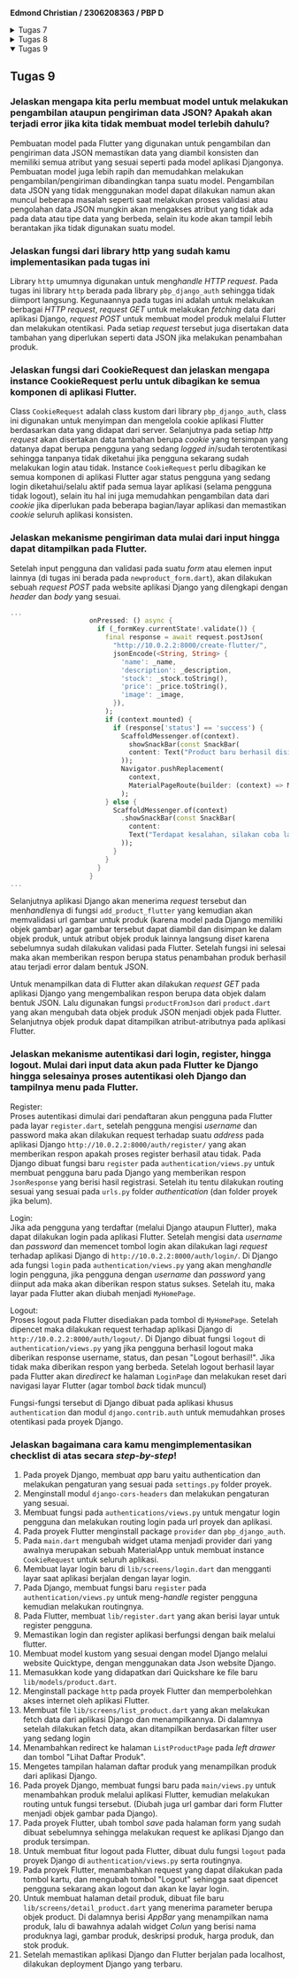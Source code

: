 **Edmond Christian / 2306208363 / PBP D**


<Details>
<Summary>Tugas 7</Summary>

## Tugas 7

### Jelaskan apa yang dimaksud dengan *stateless widget dan stateful widget*, dan jelaskan perbedaan dari keduanya.
*Stateless widget* pada Flutter adalah *class* widget yang bersifat statik atau setelah dibuat maka komponen-komponennya tidak dapat berubah lagi. Jika ingin "mengubah" *stateless widget* maka perlu dilakukan dari luar objeknya dan biasanya dilakukan dengan membuat ulang widget tersebut dengan nilai atribut yang berbeda. Sementara itu *stateful widget* adalah *class* widget yang setelah dibuat, komponennya tetap dapat mengalami perubahan seperti teksnya berubah, warnanya berubah dan lain-lainnya. Perubahan dari *stateful widget* dapat dilakukan oleh objeknya sendiri, karena widget jenis ini memiliki *state* yang akan menyimpan keadaannya saat itu, saat *state*nya berubah maka ia akan membuat ulang dirinya dengan atribut yang berbeda. Karena sifat *mutable* dari *stateful widget*, widget ini lebih dinamis walaupun memiliki performa yang lebih buruk dari *stateless widget*.

### Sebutkan *widget* apa saja yang kamu gunakan pada proyek ini dan jelaskan fungsinya.
Widget yang digunakan di proyek ini dapat dibagi 2, yang merupakan widget bawaan Flutter dan widget yang dibuat sendiri pada file-file projek.
Widget buatan:
- MyApp, berfungsi sebagai widget utama untuk menyimpan widget-widget lainnya pada aplikasi.
- MyHomePage, berfungsi sebagai widget untuk halaman *home* aplikasi.
- InfoCard, widget yang digunakan untuk menampilkan teks-teks informasi pada projek ini.
- ItemCard, widget untuk menampilkan tombol-tombol yang saat ini hanya menampilkan *snackbar* yang datanya berasal dari objek ItemHomepage.
  Semua widget yang custom merupakan *stateless widget*
  Widget bawaan dari Flutter:
- MaterialApp, berfungsi sebagai kontainer teratas pada aplikasi dan untuk mengatur strukturnya.
- Scaffold, berfungsi untuk memberikan struktur dasar halaman dengan AppBar dan isi/*body*.
- AppBar, berfungsi untuk menampilkan teks nama aplikasi pada atas halaman.
- Text, berfungsi untuk menampilkan data tertentu dalam bentuk teks.
- Padding, berfungsi untuk memberikan jarak antar widget di aplikasi.
- Column, berfungsi untuk mengatur layout widget secara vertikal.
- Row, berfungsi untuk mengatur layout widget secara horizontal.
- SizedBox, (pada proyek) berfungsi untuk memberikan ruang kosong/spasi vertikal.
- Center, berfungsi untuk memberikan layout widget yang ditempatkan di tengah-tengah secara vertikal ataupun horizontal.
- Gridview, berfungsi untuk memberikan layout widget dalam bentuk grid.
- Container, berfungsi sebagai kontainer untuk widget-widget lainnya.
- MediaQuery, berfungsi untuk mengetahui layar perangkat yang digunakan.
- ScaffoldMessenger, berfungsi untuk menampilkan snackbar.
- Snackbar, berfungsi untuk memunculkan pesan/respons jika suatu tombol dipencet.

### Apa fungsi dari `setState()`? Jelaskan variabel apa saja yang dapat terdampak dengan fungsi tersebut.
Fungsi `setState()` fungsi dari *stateful widget* yang dipanggil jika *state* widget tersebut mengalami perubahan, setelah fungsi ini dipanggil maka akan dibuat *request* untuk membuat ulang widgetnya dengan atribut yang berbeda. Variabel yang terdampak adalah variabel *mutable* yang berada pada fungsi `setState()` tersebut dan variabel pada metode `build()`nya yang berubah yang berkaitan dengan *state* widget.

### Jelaskan perbedaan antara `const` dan `final`.
`const` dan `final` adalah variabel yang setelah nilainya diinisialisasi tidak dapat diubah (*immutable*). Perbedaan yang utama adalah kapan nilainya diinisialisasi, variabel `final` nilainya diinisialisasi saat diakses pertama kali saat *runtime* aplikasi, sementara variabel `const` nilainya diinisialisasi saat *compile* aplikasi. Akibatnya terdapat perbedaan kegunaan di antara keduanya, `const` digunakan untuk variabel yang nilainya diketahui saat compile dan akan selalu sama misalnya teks judul dan nama tombol, sementara `final` digunakan untuk variabel yang nilainya tidak konstan untuk setiap kali *runtime* aplikasi, misalnya waktu saat aplikasi dimulai atau nilai dari suatu fungsi lain saat *runtime*.
### Jelaskan bagaimana cara kamu mengimplementasi *checklist-checklist* di atas.

1. Membuat repositori baru di GitHub
2. Pada lokal melakukan `git init` pada suatu folder baru
3. Membuat projek Flutter baru "the_eh_toko_mobile" dengan menggunakan `flutter create the_eh_toko_mobile`
4. Menjalankan aplikasi awal dengan `flutter run` untuk memastikan projek berhasil dibuat.
5. Membuat file `lib/menu.dart`, menambahkan import dari `package:flutter/material.dart`, memindahkan class MyHomePage dan _MyHomePageState dari `main.dart`, dan melakukan import dari `menu.dart` ke `main.dart`.
6. Mengubah warna tema dari aplikasi, mengubah widget halaman menu menjadi stateless dengan mengubah `main.dart` dan `menu.dart`.
7. Membuat widget card untuk menampilkan nama, npm, dan kelas dengan membuat class `Infocard`.
8. Membuat widget card sebagai tombol dengan membuat class `ItemCard`.
9. Menambahkan widget-widget yang sudah dibuat ke dalam class `MyHomepage` untuk ditampilkan.
10. Untuk menampilkan warna-warna yang berbeda untuk button, menambahkan parameter baru pada ItemHomePage yang akan dijadikan warna dari tombol tersebut.

```Dart
class ItemHomepage {
  final String name;
  final IconData icon;
  final Color buttonColor;
  ItemHomepage(this.name, this.icon, this.buttonColor);
}
```

11. Selanjutnya mengganti warna dari tombol yang secara default merupakan warna dari tema aplikasi. (`item` merupakan objek `ItemHomepage` yang telah dibuat sebelumnya).

```Dart
class ItemCard extends StatelessWidget {
  @override
  Widget build(BuildContext context) {
    return Material(
            color: item.buttonColor,
            ...
    )
  }
}
```

</Details>

<Details>
<Summary>Tugas 8</Summary>

## Tugas 8

### Apa kegunaan `const` di Flutter? Jelaskan apa keuntungan ketika menggunakan `const` pada kode Flutter. Kapan sebaiknya kita menggunakan `const`, dan kapan sebaiknya tidak digunakan?
`const` digunakan untuk menandakan sebuah variabel agar nilainya tidak dapat diubah setelah diinisialisasikan (*immutable*), di mana nilainya sudah diketahui saat dilakukan *compile*.  Keuntungannya adalah untuk membuat variabel yang *immutable* dan lebih efisien/optimal jika dibandingkan dengan `final` (yang juga digunakan untuk membuat variabel *immutable*) karena Flutter dapat mengoptimisasi nilai dari `const` yang tidak akan berubah selama *runtime*. `const` sebaiknya digunakan untuk menentukan nilai suatu variabel yang sudah diketahui saat di*compile*, seperti nilai dari widget *stateless* ataupun variabel yang nilainya tidak akan berubah. Sementara `const` sebaiknya tidak digunakan untuk variabel yang nilainya tidak diketahui saat aplikasi di*compile* atau dapat berubah saat *runtime* aplikasi, misalkan waktu saat aplikasi dibuka, data dari sebuah API, atau variabel yang nilainya bergantung dari suatu input.

### Jelaskan dan bandingkan penggunaan *Column* dan *Row* pada Flutter. Berikan contoh implementasi dari masing-masing layout widget ini!
`Column` dan `Row` merupakan widget yang berfungsi untuk mengatur layout tampilan widget lainnya, `Column` akan menempatkan "children"nya atau widget anaknya secara vertikal/ke atas-bawah pada satu kolom, sementara `Row` akan menampilkannya secara horizontal/ke samping pada satu baris.

Contoh implementasi `Column` yang akan menampilkan 2 `TextFormField` yang disusun secara vertikal.
```dart
Column(
            crossAxisAlignment: CrossAxisAlignment.start,
            children: [
              Padding(
                padding: const EdgeInsets.all(8.0),
                child: TextFormField(...),
                ...
              ),
              Padding(
                padding: const EdgeInsets.all(8.0),
                child: TextFormField(...),
                ...
              ),
            ],
          )
```

Contoh implementasi `Row` yang digunakan pada tugas, yang menampilkan 3 *infocard* yang disusun secara horizontal.
```dart
Row(
  mainAxisAlignment: MainAxisAlignment.spaceEvenly,
  children: [
    InfoCard(title: 'NPM', content: npm),
    InfoCard(title: 'Name', content: name),
    InfoCard(title: 'Class', content: className),
  ],
),
```


### Sebutkan apa saja elemen input yang kamu gunakan pada halaman *form* yang kamu buat pada tugas kali ini. Apakah terdapat elemen input Flutter lain yang tidak kamu gunakan pada tugas ini? Jelaskan!
Elemen input yang digunakan pada halaman *form* yang dibuat adalah `TextFormField`, gunanya untuk memasukan/input teks pada halaman formulir, yang jika ingin datanya berupa angka saja atau memiliki syarat lainnya maka dilakukan pada validasi isinya. Selain itu ada juga widget lain yang merupakan elemen input yang tidak digunakan, yaitu:
- `Checkbox`, untuk menginput pilihan *true*/*false*.
- `Radio`, untuk menginput 1 pilihan dari berbagai pilihan. 
- `Switch`, untuk mengaktifkan/menonaktifkan suatu pengaturan ataupun status.
- `Slider`, untuk menginput sebuah nilai angka pada suatu interval.
- `DropdownButtonFormField`, untuk memilih suatu nilai yang sudah ditentukan dari sebuah *dropdown* menu.
- `DatePicker`, untuk menginput suatu tanggal pada tampilan kalender.
- `TimePicker`, untuk menginput suatu waktu pada tampilan jam.

### Bagaimana cara kamu mengatur tema (theme) dalam aplikasi Flutter agar aplikasi yang dibuat konsisten? Apakah kamu mengimplementasikan tema pada aplikasi yang kamu buat?
Cara saya mengatur tema dalam aplikasi Flutter agar konsisten adalah melalui `theme` pada widget `myApp` di`main.dart`. `theme` berisi data tema yang dapat saya atur seperti warna utama/primer, warna sekunder, tipografi, dan pengaturan mengenai *style* yang lainnya. Untuk sekarang tema yang baru saya implementasikan hanyalah warna aplikasi yang diubah sehingga bernuansa biru, seperti website e-commerce yang telah dibuat sebelumnya.

```dart
    return MaterialApp(
      title: 'Flutter Demo',
      theme: ThemeData(
        colorScheme: ColorScheme.fromSwatch(
          primarySwatch: Colors.blue,
        ).copyWith(secondary: Colors.blue[400]),
        useMaterial3: true,
      ),
      home: MyHomePage(),
    );
```

### Bagaimana cara kamu menangani navigasi dalam aplikasi dengan banyak halaman pada Flutter?
Cara saya menangani navigasi dalam aplikasi dengan banyak halaman pada Flutter adalah dengan menggunakan widget stateful `Navigator`. Cara untuk berpindah halaman/layar pada aplikasi Flutter adalah untuk melakukan `Push()`, `Pop()`, atau `PushReplacement()`. Sesuai nama fungsinya, navigasi di Flutter seperti sebuah struktur *stack* di mana layar yang dilihat pengguna adalah layar yang berada pada atas *stack*. `Pop()` digunakan untuk mengembalikan layar ke layar sebelumnya, `Push()` untuk membuka layar yang baru dan menambahkannya ke dalam *stack*, `PushReplacement()` juga membuka layar yang baru tetapi caranya adalah dengan menggantikan layar yang berada di atas *stack* dengan layar yang baru, sehingga tidak dapat dilakukan kembali ke halaman yang tepat sebelumnya. Ada beberapa *method* lain yang digunakan pada `Navigator` yaitu, `popUntil()`, `canPop()`, dan `maybePop()`. Selain menggunakan widget `Navigator`, juga terdapat widget `Router` yang digunakan untuk melakukan navigasi yang lebih kompleks atau melakukan *deep link*.


</Details>

<Details open>
<Summary>Tugas 9</Summary>

## Tugas 9
###  Jelaskan mengapa kita perlu membuat model untuk melakukan pengambilan ataupun pengiriman data JSON? Apakah akan terjadi error jika kita tidak membuat model terlebih dahulu?
Pembuatan model pada Flutter yang digunakan untuk pengambilan dan pengiriman data JSON memastikan data yang diambil konsisten dan memiliki semua atribut yang sesuai seperti pada model aplikasi Djangonya. Pembuatan model juga lebih rapih dan memudahkan melakukan pengambilan/pengiriman dibandingkan tanpa suatu model.
Pengambilan data JSON yang tidak menggunakan model dapat dilakukan namun akan muncul beberapa masalah seperti saat melakukan proses validasi  atau pengolahan data JSON mungkin akan mengakses atribut yang tidak ada pada data atau tipe data yang berbeda, selain itu kode akan tampil lebih berantakan jika tidak digunakan suatu model.

###  Jelaskan fungsi dari library http yang sudah kamu implementasikan pada tugas ini
Library `http` umumnya digunakan untuk meng*handle* *HTTP request*. Pada tugas ini library `http` berada pada library `pbp_django_auth` sehingga tidak diimport langsung. Kegunaannya pada tugas ini adalah untuk melakukan berbagai *HTTP request*, *request GET* untuk melakukan *fetching* data dari aplikasi Django, *request POST* untuk membuat model produk melalui Flutter dan melakukan otentikasi. Pada setiap *request* tersebut juga disertakan data tambahan yang diperlukan seperti data JSON jika melakukan penambahan produk.

###  Jelaskan fungsi dari CookieRequest dan jelaskan mengapa instance CookieRequest perlu untuk dibagikan ke semua komponen di aplikasi Flutter.
Class `CookieRequest` adalah class kustom dari library `pbp_django_auth`, class ini digunakan untuk menyimpan dan mengelola cookie aplikasi Flutter berdasarkan data yang didapat dari server. Selanjutnya pada setiap *http request* akan disertakan data tambahan berupa *cookie* yang tersimpan yang datanya dapat berupa pengguna yang sedang *logged in*/sudah terotentikasi sehingga tanpanya tidak diketahui jika pengguna sekarang sudah melakukan login atau tidak. Instance `CookieRequest` perlu dibagikan ke semua komponen di aplikasi Flutter agar status pengguna yang sedang login diketahui/selalu aktif pada semua layar aplikasi (selama pengguna tidak logout), selain itu hal ini juga memudahkan pengambilan data dari *cookie* jika diperlukan pada beberapa bagian/layar aplikasi dan memastikan *cookie* seluruh aplikasi konsisten.

###  Jelaskan mekanisme pengiriman data mulai dari input hingga dapat ditampilkan pada Flutter.
Setelah input pengguna dan validasi pada suatu *form* atau elemen input lainnya (di tugas ini berada pada `newproduct_form.dart`), akan dilakukan sebuah *request POST* pada website aplikasi Django yang dilengkapi dengan *header* dan *body* yang sesuai.
```dart
...
                    onPressed: () async {
                      if (_formKey.currentState!.validate()) {
                        final response = await request.postJson(
                          "http://10.0.2.2:8000/create-flutter/",
                          jsonEncode(<String, String> {
                            'name': _name,
                            'description': _description,
                            'stock': _stock.toString(),
                            'price': _price.toString(),
                            'image': _image,
                          }),
                        );
                        if (context.mounted) {
                          if (response['status'] == 'success') {
                            ScaffoldMessenger.of(context).
                              showSnackBar(const SnackBar(
                              content: Text("Product baru berhasil disimpan!"),
                            ));
                            Navigator.pushReplacement(
                              context,
                              MaterialPageRoute(builder: (context) => MyHomePage()),
                            );
                        } else {
                          ScaffoldMessenger.of(context)
                            .showSnackBar(const SnackBar(
                              content:
                              Text("Terdapat kesalahan, silakan coba lagi."),
                            ));
                          }
                        }
                      }
                    }
...
```
Selanjutnya aplikasi Django akan menerima *request* tersebut dan men*handle*nya di fungsi `add_product_flutter` yang kemudian akan memvalidasi url gambar untuk produk (karena model pada Django memiliki objek gambar) agar gambar tersebut dapat diambil dan disimpan ke dalam objek produk, untuk atribut objek produk lainnya langsung di*set* karena sebelumnya sudah dilakukan validasi pada Flutter. Setelah fungsi ini selesai maka akan memberikan respon berupa status penambahan produk berhasil atau terjadi error dalam bentuk JSON.

Untuk menampilkan data di Flutter akan dilakukan *request GET* pada aplikasi Django yang mengembalikan respon berupa data objek dalam bentuk JSON. Lalu digunakan fungsi `productFromJson` dari `product.dart` yang akan mengubah data objek produk JSON menjadi objek pada Flutter. Selanjutnya objek produk dapat ditampilkan atribut-atributnya pada aplikasi Flutter.


### Jelaskan mekanisme autentikasi dari login, register, hingga logout. Mulai dari input data akun pada Flutter ke Django hingga selesainya proses autentikasi oleh Django dan tampilnya menu pada Flutter.
Register:<br>
Proses autentikasi dimulai dari pendaftaran akun pengguna pada Flutter pada layar `register.dart`, setelah pengguna mengisi *username* dan password maka akan dilakukan request terhadap suatu *address* pada aplikasi Django `http://10.0.2.2:8000/auth/register/` yang akan memberikan respon apakah proses register berhasil atau tidak.
Pada Django dibuat fungsi baru `register` pada `authentication/views.py` untuk membuat pengguna baru pada Django yang memberikan respon `JsonResponse` yang berisi hasil registrasi. Setelah itu tentu dilakukan routing sesuai yang sesuai pada `urls.py` folder *authentication* (dan folder proyek jika belum).

Login:<br>
Jika ada pengguna yang terdaftar (melalui Django ataupun Flutter), maka dapat dilakukan login pada aplikasi Flutter. Setelah mengisi data *username* dan *password* dan memencet tombol login akan dilakukan lagi *request* terhadap aplikasi Django di `http://10.0.2.2:8000/auth/login/`. Di Django ada fungsi `login` pada `authentication/views.py` yang akan meng*handle* login pengguna, jika pengguna dengan *username* dan *password* yang diinput ada maka akan diberikan respon status sukses. Setelah itu, maka layar pada Flutter akan diubah menjadi `MyHomePage`.

Logout:<br>
Proses logout pada Flutter disediakan pada tombol di `MyHomePage`. Setelah dipencet maka dilakukan request terhadap aplikasi Django di `http://10.0.2.2:8000/auth/logout/`. Di Django dibuat fungsi `logout` di `authentication/views.py` yang jika pengguna berhasil logout maka diberikan response username, status, dan pesan "Logout berhasil!". Jika tidak maka diberikan respon yang berbeda. Setelah logout berhasil layar pada Flutter akan di*redirect* ke halaman `LoginPage` dan melakukan reset dari navigasi layar Flutter (agar tombol *back* tidak muncul) 

Fungsi-fungsi tersebut di Django dibuat pada aplikasi khusus `authentication` dan modul `django.contrib.auth` untuk memudahkan proses otentikasi pada proyek Django.

### Jelaskan bagaimana cara kamu mengimplementasikan checklist di atas secara *step-by-step*!
1. Pada proyek Django, membuat *app* baru yaitu authentication dan melakukan pengaturan yang sesuai pada `settings.py` folder proyek.
2. Menginstall modul `django-cors-headers` dan melakukan pengaturan yang sesuai.
3. Membuat fungsi pada `authentications/views.py` untuk mengatur login pengguna dan melakukan routing login pada url proyek dan aplikasi.
4. Pada proyek Flutter menginstall package `provider` dan `pbp_django_auth`.
5. Pada `main.dart` mengubah widget utama menjadi provider dari yang awalnya merupakan sebuah MaterialApp untuk membuat instance `CookieRequest` untuk seluruh aplikasi.
6. Membuat layar login baru di `lib/screens/login.dart` dan mengganti layar saat aplikasi berjalan dengan layar login.
7. Pada Django, membuat fungsi baru `register` pada `authentication/views.py` untuk meng-*handle* register pengguna kemudian melakukan routingnya.
8. Pada Flutter, membuat `lib/register.dart` yang akan berisi layar untuk register pengguna.
9. Memastikan login dan register aplikasi berfungsi dengan baik melalui flutter.
10. Membuat model kustom yang sesuai dengan model Django melalui website Quicktype, dengan menggunakan data Json website Django.
11. Memasukkan kode yang didapatkan dari Quickshare ke file baru `lib/models/product.dart`.
12. Menginstall package `http` pada proyek Flutter dan memperbolehkan akses internet oleh aplikasi Flutter.
13. Membuat file `lib/screens/list_product.dart` yang akan melakukan fetch data dari aplikasi Django dan menampilkannya. Di dalamnya setelah dilakukan fetch data, akan ditampilkan berdasarkan filter user yang sedang login
14. Menambahkan redirect ke halaman `ListProductPage` pada *left drawer* dan tombol "Lihat Daftar Produk".
15. Mengetes tampilan halaman daftar produk yang menampilkan produk dari aplikasi Django.
16. Pada proyek Django, membuat fungsi baru pada `main/views.py` untuk menambahkan produk melalui aplikasi Flutter, kemudian melakukan routing untuk fungsi tersebut. (Diubah juga url gambar dari form Flutter menjadi objek gambar pada Django).
17. Pada proyek Flutter, ubah tombol *save* pada halaman form yang sudah dibuat sebelumnya sehingga melakukan request ke aplikasi Django dan produk tersimpan.
18. Untuk membuat fitur logout pada Flutter, dibuat dulu fungsi `logout` pada proyek Django di `authentication/views.py` serta routingnya.
19. Pada proyek Flutter, menambahkan request yang dapat dilakukan pada tombol kartu, dan mengubah tombol "Logout" sehingga saat dipencet pengguna sekarang akan logout dan akan ke layar login.
20. Untuk membuat halaman detail produk, dibuat file baru `lib/screens/detail_product.dart` yang menerima parameter berupa objek product. Di dalamnya berisi *AppBar* yang menampilkan nama produk, lalu di bawahnya adalah widget *Colun* yang berisi nama produknya lagi, gambar produk, deskripsi produk, harga produk, dan stok produk.
21. Setelah memastikan aplikasi Django dan Flutter berjalan pada localhost, dilakukan deployment Django yang terbaru.

</details>